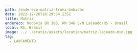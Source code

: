 ```yaml
---
path: /endereco-matriz-fruki-bebidas
date: 2022-12-20T16:29:54.235Z
title: Matriz
endereco: Rodovia BR 386, KM 346 S/N Lajeado/RS - Brasil
local: RS, Brasil
image: ../../static/assets/location/matriz-lajeado-min.jpg
tag:
  - LANCAMENTO
---
```

